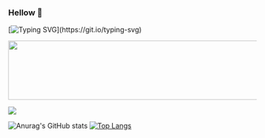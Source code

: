 ### Hellow 👋


[![Typing SVG](https://readme-typing-svg.demolab.com?font=Fira+Code&pause=1000&color=29F795&background=FFFFFF00&random=false&width=435&lines=Hhhhhhhhhhhhhhhhhhhhh....;wooooooobbss...)](https://git.io/typing-svg)

<a href="https://github.com/devxb/gitanimals">
  <img src="https://render.gitanimals.org/lines/{dohdark}?pet-id=1&contribution-view=false" width="1000" height="120"/>
</a>

<img src = "
https://img.shields.io/badge/Spring-6DB33F?style=for-the-badge&logo=spring&logoColor=white">











<!--
**dohdark/dohdark** is a ✨ _special_ ✨ repository because its `README.md` (this file) appears on your GitHub profile.

Here are some ideas to get you started:

- 🔭 I’m currently working on ...
- 🌱 I’m currently learning ...
- 👯 I’m looking to collaborate on ...
- 🤔 I’m looking for help with ...
- 💬 Ask me about ...
- 📫 How to reach me: ...
- 😄 Pronouns: ...
- ⚡ Fun fact: ...
-->
![Anurag's GitHub stats](https://github-readme-stats.vercel.app/api?username=dohdark&show_icons=true) 	 [![Top Langs](https://github-readme-stats.vercel.app/api/top-langs/?username=dohdark&langs_count=8)](https://github.com/anuraghazra/github-readme-stats) 

